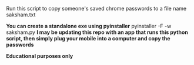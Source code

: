 Run this script to copy someone's saved chrome passwords to a file name saksham.txt

**You can create a standalone exe using pyinstaller**
pyinstaller -F -w saksham.py
**I may be updating this repo with an app that runs this python script, then simply plug your mobile into a computer and copy the passwords**

**Educational purposes only**
